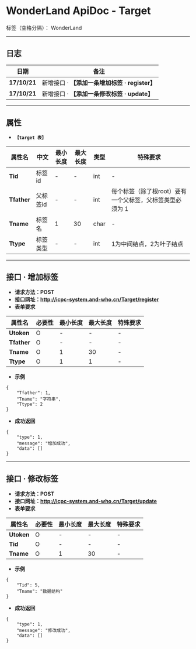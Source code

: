 # WonderLand ApiDoc - Target

标签（空格分隔）： WonderLand

---

## **日志**

| 日期         | 备注  
| ------------ | ------
| **17/10/21** | 新增接口 · **【添加一条增加标签 · register】**
| **17/10/21** | 新增接口 · **【添加一条修改标签 · update】**


---

## **属性**
- **`【target 表】`**

| 属性名          | 中文     | 最小长度 | 最大长度 | 类型           | 特殊要求
| --------------- | ------   | -------- | -------- | ---------      | --------
| **Tid**         | 标签id   | -        | -        | int            | -
| **Tfather**     | 父标签id  | -        | -        | int            | 每个标签（除了根root）要有一个父标签，父标签类型必须为 1
| **Tname**       | 标签名    | 1        | 30       | char           | -
| **Ttype**       | 标签类型  | -        | -        | int            | 1为中间结点，2为叶子结点


---

## **接口 · 增加标签**
- **请求方法：POST**
- **接口网址：http://icpc-system.and-who.cn/Target/register**
- **表单要求**

| 属性名          | 必要性 | 最小长度 | 最大长度 | 特殊要求
| --------------- | ------ | -------- | -------- | --------
| **Utoken**      | O      | -        | -        | -
| **Tfather**     | O      | -        | -        | -
| **Tname**       | O      | 1        | 30       | -
| **Ttype**       | O      | 1        | 1        | -


- **示例**
```
{
	"Tfather": 1,
	"Tname": "字符串",
	"Ttype": 2
}
```

- **成功返回**
```
{
	"type": 1,
	"message": "增加成功",
	"data": []
}
```


---

## **接口 · 修改标签**
- **请求方法：POST**
- **接口网址：http://icpc-system.and-who.cn/Target/update**
- **表单要求**

| 属性名          | 必要性 | 最小长度 | 最大长度 | 特殊要求
| --------------- | ------ | -------- | -------- | --------
| **Utoken**      | O      | -        | -        | -
| **Tid**         | O      | -        | -        | -
| **Tname**       | O      | 1        | 30       | -


- **示例**
```
{
	"Tid": 5,
	"Tname": "数据结构"
}
```

- **成功返回**
```
{
	"type": 1,
	"message": "修改成功",
	"data": []
}
```

